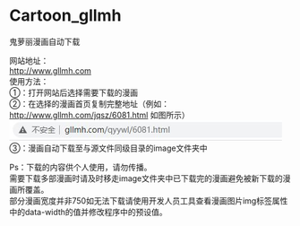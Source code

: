 # Cartoon_gllmh
鬼萝丽漫画自动下载

网站地址：  
http://www.gllmh.com  
使用方法：  
①：打开网站后选择需要下载的漫画  
②：在选择的漫画首页复制完整地址（例如：http://www.gllmh.com/jqsz/6081.html 如图所示） 
![image](https://github.com/EchizenMike/Cartoon_gllmh/blob/main/img1.JPG)  
③：漫画自动下载至与源文件同级目录的image文件夹中  

Ps：下载的内容供个人使用，请勿传播。  
    需要下载多部漫画时请及时移走image文件夹中已下载完的漫画避免被新下载的漫画所覆盖。  
    部分漫画宽度并非750如无法下载请使用开发人员工具查看漫画图片img标签属性中的data-width的值并修改程序中的预设值。
